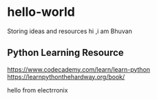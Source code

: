 # hello-world
Storing ideas and resources
hi ,i am Bhuvan 

## Python Learning Resource
https://www.codecademy.com/learn/learn-python
https://learnpythonthehardway.org/book/

hello from electrronix
